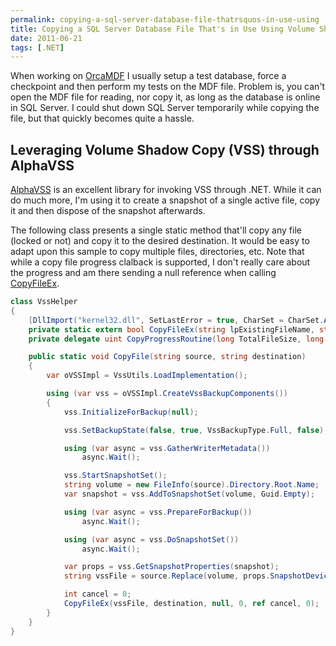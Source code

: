 ```yaml
---
permalink: copying-a-sql-server-database-file-thatrsquos-in-use-using
title: Copying a SQL Server Database File That's in Use Using Volume Shadow Copy
date: 2011-06-21
tags: [.NET]
---
```

When working on [OrcaMDF](https://github.com/improvedk/OrcaMDF) I usually setup a test database, force a checkpoint and then perform my tests on the MDF file. Problem is, you can't open the MDF file for reading, nor copy it, as long as the database is online in SQL Server. I could shut down SQL Server temporarily while copying the file, but that quickly becomes quite a hassle.

<!-- more -->

## Leveraging Volume Shadow Copy (VSS) through AlphaVSS

[AlphaVSS](http://www.alphaleonis.com/2008/08/alphavss-bringing-windows-shadow-copy-service-vss-to-net/) is an excellent library for invoking VSS through .NET. While it can do much more, I'm using it to create a snapshot of a single active file, copy it and then dispose of the snapshot afterwards.

The following class presents a single static method that'll copy any file (locked or not) and copy it to the desired destination. It would be easy to adapt upon this sample to copy multiple files, directories, etc. Note that while a copy file progress clalback is supported, I don't really care about the progress and am there sending a null reference when calling [CopyFileEx](http://msdn.microsoft.com/en-us/library/aa363852(v=vs.85).aspx).

```csharp
class VssHelper
{
	[DllImport("kernel32.dll", SetLastError = true, CharSet = CharSet.Auto)]
	private static extern bool CopyFileEx(string lpExistingFileName, string lpNewFileName, CopyProgressRoutine lpProgressRoutine, int lpData, ref int pbCancel, uint dwCopyFlags);
	private delegate uint CopyProgressRoutine(long TotalFileSize, long TotalBytesTransferred, long StreamSize, long StreamBytesTransferred, uint dwStreamNumber, uint dwCallbackReason, IntPtr hSourceFile, IntPtr hDestinationFile, IntPtr lpData);

	public static void CopyFile(string source, string destination)
	{
		var oVSSImpl = VssUtils.LoadImplementation();

		using (var vss = oVSSImpl.CreateVssBackupComponents())
		{
			vss.InitializeForBackup(null);

			vss.SetBackupState(false, true, VssBackupType.Full, false);

			using (var async = vss.GatherWriterMetadata())
				async.Wait();

			vss.StartSnapshotSet();
			string volume = new FileInfo(source).Directory.Root.Name;
			var snapshot = vss.AddToSnapshotSet(volume, Guid.Empty);

			using (var async = vss.PrepareForBackup())
				async.Wait();

			using (var async = vss.DoSnapshotSet())
				async.Wait();

			var props = vss.GetSnapshotProperties(snapshot);
			string vssFile = source.Replace(volume, props.SnapshotDeviceObject + @"");

			int cancel = 0;
			CopyFileEx(vssFile, destination, null, 0, ref cancel, 0);
		}
	}
}
```
